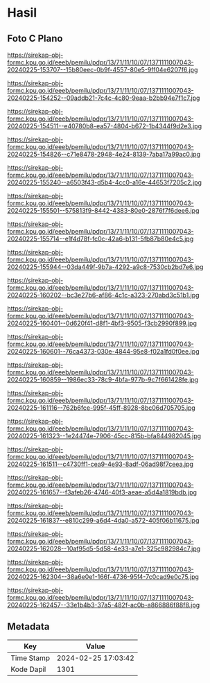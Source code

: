 # Hasil

## Foto C Plano

https://sirekap-obj-formc.kpu.go.id/eeeb/pemilu/pdpr/13/71/11/10/07/1371111007043-20240225-153707--15b80eec-0b9f-4557-80e5-9ff04e6207f6.jpg

https://sirekap-obj-formc.kpu.go.id/eeeb/pemilu/pdpr/13/71/11/10/07/1371111007043-20240225-154252--09addb21-7c4c-4c80-9eaa-b2bb94e7f1c7.jpg

https://sirekap-obj-formc.kpu.go.id/eeeb/pemilu/pdpr/13/71/11/10/07/1371111007043-20240225-154511--e40780b8-ea57-4804-b672-1b4344f9d2e3.jpg

https://sirekap-obj-formc.kpu.go.id/eeeb/pemilu/pdpr/13/71/11/10/07/1371111007043-20240225-154826--c71e8478-2948-4e24-8139-7aba17a99ac0.jpg

https://sirekap-obj-formc.kpu.go.id/eeeb/pemilu/pdpr/13/71/11/10/07/1371111007043-20240225-155240--a6503f43-d5b4-4cc0-a16e-44653f7205c2.jpg

https://sirekap-obj-formc.kpu.go.id/eeeb/pemilu/pdpr/13/71/11/10/07/1371111007043-20240225-155501--575813f9-8442-4383-80e0-2876f7f6dee6.jpg

https://sirekap-obj-formc.kpu.go.id/eeeb/pemilu/pdpr/13/71/11/10/07/1371111007043-20240225-155714--e1f4d78f-fc0c-42a6-b131-5fb87b80e4c5.jpg

https://sirekap-obj-formc.kpu.go.id/eeeb/pemilu/pdpr/13/71/11/10/07/1371111007043-20240225-155944--03da449f-9b7a-4292-a9c8-7530cb2bd7e6.jpg

https://sirekap-obj-formc.kpu.go.id/eeeb/pemilu/pdpr/13/71/11/10/07/1371111007043-20240225-160202--bc3e27b6-af86-4c1c-a323-270abd3c51b1.jpg

https://sirekap-obj-formc.kpu.go.id/eeeb/pemilu/pdpr/13/71/11/10/07/1371111007043-20240225-160401--0d620f41-d8f1-4bf3-9505-f3cb2990f899.jpg

https://sirekap-obj-formc.kpu.go.id/eeeb/pemilu/pdpr/13/71/11/10/07/1371111007043-20240225-160601--76ca4373-030e-4844-95e8-f02a1fd0f0ee.jpg

https://sirekap-obj-formc.kpu.go.id/eeeb/pemilu/pdpr/13/71/11/10/07/1371111007043-20240225-160859--1986ec33-78c9-4bfa-977b-9c7f661428fe.jpg

https://sirekap-obj-formc.kpu.go.id/eeeb/pemilu/pdpr/13/71/11/10/07/1371111007043-20240225-161116--762b6fce-995f-45ff-8928-8bc06d705705.jpg

https://sirekap-obj-formc.kpu.go.id/eeeb/pemilu/pdpr/13/71/11/10/07/1371111007043-20240225-161323--1e24474e-7906-45cc-815b-bfa844982045.jpg

https://sirekap-obj-formc.kpu.go.id/eeeb/pemilu/pdpr/13/71/11/10/07/1371111007043-20240225-161511--c4730ff1-cea9-4e93-8adf-06ad98f7ceea.jpg

https://sirekap-obj-formc.kpu.go.id/eeeb/pemilu/pdpr/13/71/11/10/07/1371111007043-20240225-161657--f3afeb26-4746-40f3-aeae-a5d4a1819bdb.jpg

https://sirekap-obj-formc.kpu.go.id/eeeb/pemilu/pdpr/13/71/11/10/07/1371111007043-20240225-161837--e810c299-a6d4-4da0-a572-405f06b11675.jpg

https://sirekap-obj-formc.kpu.go.id/eeeb/pemilu/pdpr/13/71/11/10/07/1371111007043-20240225-162028--10af95d5-5d58-4e33-a7e1-325c982984c7.jpg

https://sirekap-obj-formc.kpu.go.id/eeeb/pemilu/pdpr/13/71/11/10/07/1371111007043-20240225-162304--38a6e0e1-166f-4736-95f4-7c0cad9e0c75.jpg

https://sirekap-obj-formc.kpu.go.id/eeeb/pemilu/pdpr/13/71/11/10/07/1371111007043-20240225-162457--33e1b4b3-37a5-482f-ac0b-a866886f88f8.jpg


## Metadata

| Key        | Value               |
| ---------- | ------------------- |
| Time Stamp | 2024-02-25 17:03:42 |
| Kode Dapil | 1301                |



